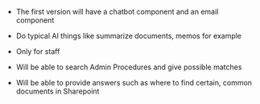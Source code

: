 - The first version will have a chatbot component and an email component

- Do typical AI things like summarize documents, memos for example
- Only for staff

- Will be able to search Admin Procedures and give possible matches
- Will be able to provide answers such as where to find certain, common documents in Sharepoint